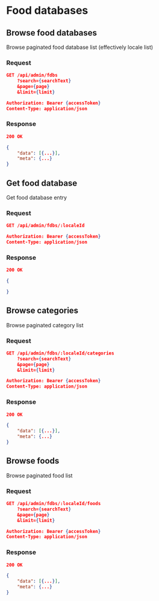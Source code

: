 # Food databases

## Browse food databases

Browse paginated food database list (effectively locale list)

### Request

```json
GET /api/admin/fdbs
    ?search={searchText}
    &page={page}
    &limit={limit}

Authorization: Bearer {accessToken}
Content-Type: application/json
```

### Response

```json
200 OK

{
    "data": [{...}],
    "meta": {...}
}
```

## Get food database

Get food database entry

### Request

```json
GET /api/admin/fdbs/:localeId

Authorization: Bearer {accessToken}
Content-Type: application/json
```

### Response

```json
200 OK

{

}
```

## Browse categories

Browse paginated category list

### Request

```json
GET /api/admin/fdbs/:localeId/categories
    ?search={searchText}
    &page={page}
    &limit={limit}

Authorization: Bearer {accessToken}
Content-Type: application/json
```

### Response

```json
200 OK

{
    "data": [{...}],
    "meta": {...}
}
```

## Browse foods

Browse paginated food list

### Request

```json
GET /api/admin/fdbs/:localeId/foods
    ?search={searchText}
    &page={page}
    &limit={limit}

Authorization: Bearer {accessToken}
Content-Type: application/json
```

### Response

```json
200 OK

{
    "data": [{...}],
    "meta": {...}
}
```
